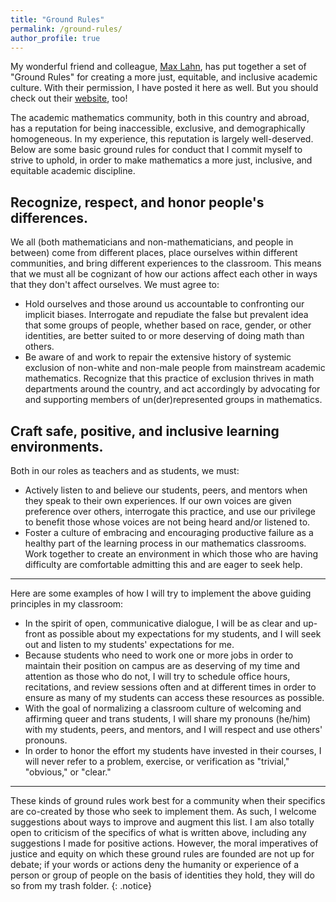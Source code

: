 ```yaml
---
title: "Ground Rules"
permalink: /ground-rules/
author_profile: true
---
```


My wonderful friend and colleague, [Max Lahn](https://sites.google.com/view/maxlahn/), has put together a set of "Ground Rules" for creating a more just, equitable, and inclusive academic culture. With their permission, I have posted it here as well. But you should check out their [website](https://sites.google.com/view/maxlahn/), too!

The academic mathematics community, both in this country and abroad, has a reputation for being inaccessible, exclusive, and demographically homogeneous. In my experience, this reputation is largely well-deserved. Below are some basic ground rules for conduct that I commit myself to strive to uphold, in order to make mathematics a more just, inclusive, and equitable academic discipline. 

<h2>Recognize, respect, and honor people's differences.</h2>

We all (both mathematicians and non-mathematicians, and people in between) come from different places, place ourselves within different communities, and bring different experiences to the classroom. This means that we must all be cognizant of how our actions affect each other in ways that they don't affect ourselves. We must agree to: 
* Hold ourselves and those around us accountable to confronting our implicit biases. Interrogate and repudiate the false but prevalent idea that some groups of people, whether based on race, gender, or other identities, are better suited to or more deserving of doing math than others. 
* Be aware of and work to repair the extensive history of systemic exclusion of non-white and non-male people from mainstream academic mathematics. Recognize that this practice of exclusion thrives in math departments around the country, and act accordingly by advocating for and supporting members of un(der)represented groups in mathematics. 

<h2>Craft safe, positive, and inclusive learning environments.</h2>

Both in our roles as teachers and as students, we must: 
* Actively listen to and believe our students, peers, and mentors when they speak to their own experiences. If our own voices are given preference over others, interrogate this practice, and use our privilege to benefit those whose voices are not being heard and/or listened to. 
* Foster a culture of embracing and encouraging productive failure as a healthy part of the learning process in our mathematics classrooms. Work together to create an environment in which those who are having difficulty are comfortable admitting this and are eager to seek help.

---

Here are some examples of how I will try to implement the above guiding principles in my classroom:
* In the spirit of open, communicative dialogue, I will be as clear and up-front as possible about my expectations for my students, and I will seek out and listen to my students' expectations for me.
* Because students who need to work one or more jobs in order to maintain their position on campus are as deserving of my time and attention as those who do not, I will try to schedule office hours, recitations, and review sessions often and at different times in order to ensure as many of my students can access these resources as possible.
* With the goal of normalizing a classroom culture of welcoming and affirming queer and trans students, I will share my pronouns (he/him) with my students, peers, and mentors, and I will respect and use others' pronouns.
* In order to honor the effort my students have invested in their courses, I will never refer to a problem, exercise, or verification as "trivial," "obvious," or "clear."



--- 


These kinds of ground rules work best for a community when their specifics are co-created by those who seek to implement them. As such, I welcome suggestions about ways to improve and augment this list. I am also totally open to criticism of the specifics of what is written above, including any suggestions I made for positive actions. However, the moral imperatives of justice and equity on which these ground rules are founded are not up for debate; if your words or actions deny the humanity or experience of a person or group of people on the basis of identities they hold, they will do so from my trash folder.
{: .notice}